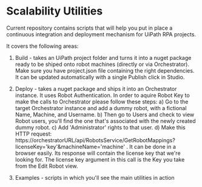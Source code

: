 # Scalability Utilities

Current repository contains scripts that will help you put in place a continuous integration and deployment mechanism for UiPath RPA projects.

It covers the following areas:

1. Build - takes an UiPath project folder and turns it into a nuget package ready to be shiped onto  robot machines (directly or via Orchestrator). 
Make sure you have project.json file containing the right dependencies. It can be updated automatically with a single Publish click in Studio.

2. Deploy - takes a nuget package and ships it into an Orchestrator instance. It uses Robot Authentication. 
In order to aquire Robot Key to make the calls to Orchestrator please follow these steps:
 a) Go to the target Orchestrator instance and add a dummy robot, with a fictional Name, Machine, and Username.
 b) Then go to Users and check to view Robot users, you'll find the one that's associated with the newly created dummy robot.
 c) Add 'Administrator' rights to that user.
 d) Make this HTTP request: https://orchestratorURL/api/RobotsService/GetRobotMappings?licenseKey='key'&machineName='machine' . 
 It can be done in a browser easily. Its response will contain the license key that we're looking for. 
 The license key argument in this call is the Key you take from the Edit Robot view.
 
 3. Examples - scripts in which you'll see the main utilities in action
  
